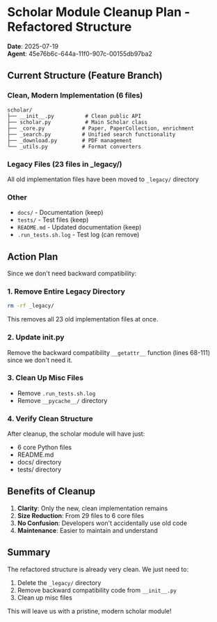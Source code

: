 # Scholar Module Cleanup Plan - Refactored Structure
**Date**: 2025-07-19  
**Agent**: 45e76b6c-644a-11f0-907c-00155db97ba2

## Current Structure (Feature Branch)

### Clean, Modern Implementation (6 files)
```
scholar/
├── __init__.py          # Clean public API
├── scholar.py           # Main Scholar class
├── _core.py            # Paper, PaperCollection, enrichment
├── _search.py          # Unified search functionality
├── _download.py        # PDF management
└── _utils.py           # Format converters
```

### Legacy Files (23 files in _legacy/)
All old implementation files have been moved to `_legacy/` directory

### Other
- `docs/` - Documentation (keep)
- `tests/` - Test files (keep)
- `README.md` - Updated documentation (keep)
- `.run_tests.sh.log` - Test log (can remove)

## Action Plan

Since we don't need backward compatibility:

### 1. Remove Entire Legacy Directory
```bash
rm -rf _legacy/
```
This removes all 23 old implementation files at once.

### 2. Update __init__.py
Remove the backward compatibility `__getattr__` function (lines 68-111) since we don't need it.

### 3. Clean Up Misc Files
- Remove `.run_tests.sh.log`
- Remove `__pycache__/` directory

### 4. Verify Clean Structure
After cleanup, the scholar module will have just:
- 6 core Python files
- README.md
- docs/ directory
- tests/ directory

## Benefits of Cleanup

1. **Clarity**: Only the new, clean implementation remains
2. **Size Reduction**: From 29 files to 6 core files
3. **No Confusion**: Developers won't accidentally use old code
4. **Maintenance**: Easier to maintain and understand

## Summary

The refactored structure is already very clean. We just need to:
1. Delete the `_legacy/` directory
2. Remove backward compatibility code from `__init__.py`
3. Clean up misc files

This will leave us with a pristine, modern scholar module!